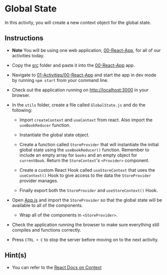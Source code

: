 # Global State

In this activity, you will create a new context object for the global state.

## Instructions

-   **Note** You will be using one web application, [00-React-App](../00-React-App), for all of our activities today.

-   Copy the [src](Unsolved/src) folder and paste it into the [00-React-App](../00-React-App) app.

-   Navigate to [01-Activities/00-React-App](../00-React-App) and start the app in dev mode by running `npm start` from your command line.

-   Check out the application running on <http://localhost:3000> in your browser.

-   In the `utils` folder, create a file called `GlobalState.js` and do the following:

    -   Import `createContext` and `useContext` from react. Also import the `useBookReducer` function.

    -   Instantiate the global state object.

    -   Create a function called `StoreProvider` that will instantiate the initial global state using the `useBookReducer()` function. Remember to include an empty array for `books` and an empty
        object for `currentBook`. Return the `StoreContext`'s `<Provider>` component.

    -   Create a custom React Hook called `useStoreContext` that uses the `useContext()` Hook to give access to the data the `StoreProvider` provider manages.

    -   Finally export both the `StoreProvider` and `useStoreContext()` Hook.

-   Open [App.js](../00-React-App/client/src/App.js) and import the `StoreProvider` so that the global state will be available to all of the components.

    -   Wrap all of the components in `<StoreProvider>`.

-   Check the application running the browser to make sure everything still compiles and functions correctly.

-   Press `CTRL + C` to stop the server before moving on to the next activity.

## Hint(s)

-   You can refer to the [React Docs on Context](https://reactjs.org/docs/context.html)
